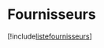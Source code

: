 # Fournisseurs

[!include[listefournisseurs](fournisseurs.listefournisseurs.autogen.md)]












































































































